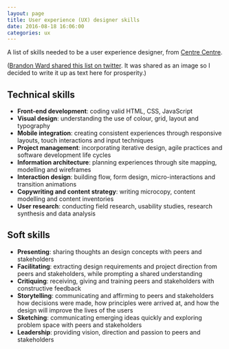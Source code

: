 ```yaml
---
layout: page   
title: User experience (UX) designer skills
date: 2016-08-18 16:06:00  
categories: ux
---
```


A list of skills needed to be a user experience designer, from [Centre Centre](http://centercentre.com/).

([Brandon Ward shared this list on twitter](https://twitter.com/uxward/status/763797497307246592/photo/1). It was shared as an image so I decided to write it up as text here for prosperity.)

## Technical skills

- **Front-end development**: coding valid HTML, CSS, JavaScript
- **Visual design**: understanding the use of colour, grid, layout and typography
- **Mobile integration**: creating consistent experiences through responsive layouts, touch interactions and input techniques
- **Project management**: incorporating iterative design, agile practices and software development life cycles
- **Information architecture**: planning experiences through site mapping, modelling and wireframes
- **Interaction design**: building flow, form design, micro-interactions and transition animations
- **Copywriting and content strategy**: writing microcopy, content modelling and content inventories
- **User research**: conducting field research, usability studies,  research synthesis and data analysis

## Soft skills

- **Presenting**: sharing thoughts an design concepts with peers and stakeholders
- **Facilitating**: extracting design requirements and project direction from peers and stakeholders, while prompting a shared understanding
- **Critiquing**: receiving, giving and training peers and stakeholders with constructive feedback
- **Storytelling**: communicating and affirming to peers and stakeholders how decisions were made, how principles were arrived at, and how the design will improve the lives of the users
- **Sketching**: communicating emerging ideas quickly and exploring problem space with peers and stakeholders
- **Leadership**: providing vision, direction and passion to peers and stakeholders
